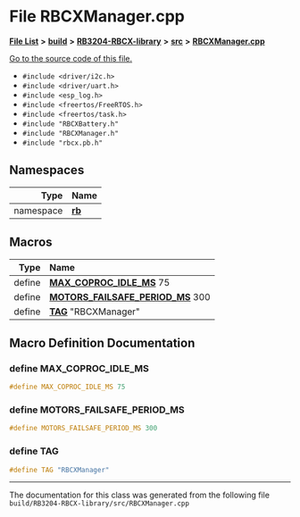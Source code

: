 
# File RBCXManager.cpp


[**File List**](files.md) **>** [**build**](dir_4fef79e7177ba769987a8da36c892c5f.md) **>** [**RB3204-RBCX-library**](dir_6e2f6bf38ad600996f360c484704d30b.md) **>** [**src**](dir_2fb57cfb6554052417264f60890e0af6.md) **>** [**RBCXManager.cpp**](RBCXManager_8cpp.md)

[Go to the source code of this file.](RBCXManager_8cpp_source.md)



* `#include <driver/i2c.h>`
* `#include <driver/uart.h>`
* `#include <esp_log.h>`
* `#include <freertos/FreeRTOS.h>`
* `#include <freertos/task.h>`
* `#include "RBCXBattery.h"`
* `#include "RBCXManager.h"`
* `#include "rbcx.pb.h"`









## Namespaces

| Type | Name |
| ---: | :--- |
| namespace | [**rb**](namespacerb.md) <br> |













## Macros

| Type | Name |
| ---: | :--- |
| define  | [**MAX\_COPROC\_IDLE\_MS**](RBCXManager_8cpp.md#define-max-coproc-idle-ms)  75<br> |
| define  | [**MOTORS\_FAILSAFE\_PERIOD\_MS**](RBCXManager_8cpp.md#define-motors-failsafe-period-ms)  300<br> |
| define  | [**TAG**](RBCXManager_8cpp.md#define-tag)  "RBCXManager"<br> |

## Macro Definition Documentation



### define MAX\_COPROC\_IDLE\_MS 


```cpp
#define MAX_COPROC_IDLE_MS 75
```



### define MOTORS\_FAILSAFE\_PERIOD\_MS 


```cpp
#define MOTORS_FAILSAFE_PERIOD_MS 300
```



### define TAG 


```cpp
#define TAG "RBCXManager"
```



------------------------------
The documentation for this class was generated from the following file `build/RB3204-RBCX-library/src/RBCXManager.cpp`